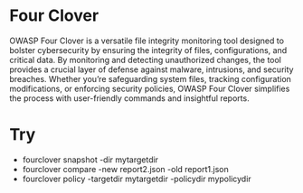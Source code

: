 # Four Clover
OWASP Four Clover is a versatile file integrity monitoring tool designed to bolster cybersecurity by ensuring the integrity of files, configurations, and critical data. By monitoring and detecting unauthorized changes, the tool provides a crucial layer of defense against malware, intrusions, and security breaches. Whether you’re safeguarding system files, tracking configuration modifications, or enforcing security policies, OWASP Four Clover simplifies the process with user-friendly commands and insightful reports.

# Try
- fourclover snapshot -dir mytargetdir
- fourclover compare -new report2.json -old report1.json
- fourclover policy -targetdir mytargetdir -policydir mypolicydir




